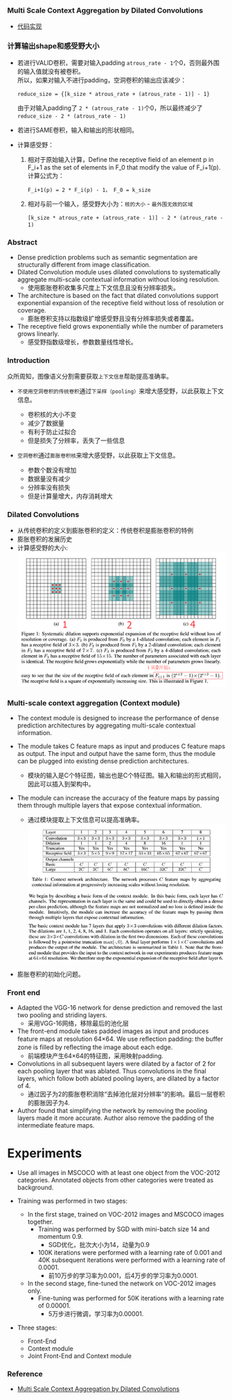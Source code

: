 ### Multi Scale Context Aggregation by Dilated Convolutions
* [代码实现](https://github.com/alisure-ml/FCN-DilatedConvolution)


### 计算输出shape和感受野大小
* 若进行VALID卷积，需要对输入padding `atrous_rate - 1`个0，否则最外围的输入值就没有被卷积。   
    所以，如果对输入不进行padding，空洞卷积的输出应该减少：  
    ```
    reduce_size = {[k_size * atrous_rate + (atrous_rate - 1)] - 1}
    ```
    由于对输入padding了 `2 * (atrous_rate - 1)`个0，所以最终减少了 `reduce_size - 2 * (atrous_rate - 1)`

* 若进行SAME卷积，输入和输出的形状相同。

* 计算感受野：
    1. 相对于原始输入计算，Define the receptive field of an element p in F_i+1 as the set of elements in F_0
        that modify the value of F_i+1(p).   
        计算公式为：
        ```
        F_i+1(p) = 2 * F_i(p) - 1， F_0 = k_size
        ```
    2. 相对与前一个输入，感受野大小为：`核的大小` - `最外围无效的区域`     
        ```
        [k_size * atrous_rate + (atrous_rate - 1)] - 2 * (atrous_rate - 1)
        ```


### Abstract
* Dense prediction problems such as semantic segmentation
are structurally different from image classification.
* Dilated Convolution module uses dilated convolutions to systematically
aggregate multi-scale contextual information without losing resolution.
    * 使用膨胀卷积收集多尺度上下文信息且没有分辨率损失。
* The architecture is based on the fact that dilated convolutions support
exponential expansion of the receptive field without loss of resolution or coverage.
    * 膨胀卷积支持以指数级扩增感受野且没有分辨率损失或者覆盖。
* The receptive field grows exponentially while the number of parameters grows linearly.
    * 感受野指数级增长，参数数量线性增长。
    

### Introduction
众所周知，图像语义分割需要获取`上下文信息`帮助提高准确率。
* `不使用空洞卷积的传统卷积`通过`下采样（pooling）`来增大感受野，以此获取上下文信息。
    * 卷积核的大小不变
    * 减少了数据量
    * 有利于防止过拟合
    * 但是损失了分辨率，丢失了一些信息
    
* `空洞卷积`通过`膨胀卷积核`来增大感受野，以此获取上下文信息。
    * 参数个数没有增加
    * 数据量没有减少
    * 分辨率没有损失
    * 但是计算量增大，内存消耗增大


### Dilated Convolutions
* 从传统卷积的定义到膨胀卷积的定义：传统卷积是膨胀卷积的特例
* 膨胀卷积的发展历史
* 计算感受野的大小:  
    ![Dilated Convolution](readme/dilated_convolution_receptive_field.png)


### Multi-scale context aggregation (Context module)
* The context module is designed to increase the performance of dense prediction 
architectures by aggregating multi-scale contextual information. 
* The module takes C feature maps as input and produces C feature maps as output. 
The input and output have the same form, thus the module can be plugged into existing 
dense prediction architectures.
    * 模块的输入是C个特征图，输出也是C个特征图。输入和输出的形式相同，因此可以插入到架构中。
* The module can increase the accuracy of the feature maps by passing them 
through multiple layers that expose contextual information.
    * 通过模块提取上下文信息可以提高准确率。   
![Context module](readme/dilated_convolution_context_module.png)   
![Context module describe](readme/dilated_convolution_context_module_describe.png)

* 膨胀卷积的初始化问题。


### Front end
* Adapted the VGG-16 network for dense prediction and removed the last two pooling and striding layers.
    * 采用VGG-16网络，移除最后的池化层
*  The front-end module takes padded images as input and produces feature maps 
at resolution 64×64. We use reﬂection padding: the buffer zone is ﬁlled by reﬂecting 
the image about each edge.
    * 前端模块产生64×64的特征图，采用映射padding.
* Convolutions in all subsequent layers were dilated by a factor of 2 for each pooling layer that
was ablated. Thus convolutions in the final layers, which follow both ablated pooling layers,
are dilated by a factor of 4.
    * 通过因子为2的膨胀卷积消除“去掉池化层对分辨率”的影响。最后一层卷积的膨胀因子为4.
* Author found that simplifying the network by removing the pooling layers made it more accurate.
Author also remove the padding of the intermediate feature maps.


# Experiments
* Use all images in MSCOCO with at least one object from the VOC-2012 categories.
Annotated objects from other categories were treated as background.
* Training was performed in two stages:
    * In the first stage, trained on VOC-2012 images and MSCOCO images together.
        * Training was performed by SGD with mini-batch size 14 and momentum 0.9.
            * SGD优化，批次大小为14，动量为0.9
        * 100K iterations were performed with a learning rate of 0.001 and
        40K subsequent iterations were performed with a learning rate of 0.0001.
            * 前10万步的学习率为0.001，后4万步的学习率为0.0001.
    * In the second stage, fine-tuned the network on VOC-2012 images only.
        * Fine-tuning was performed for 50K iterations with a learning rate of 0.00001.
            * 5万步进行微调，学习率为0.00001.

* Three stages:
    * Front-End
    * Context module
    * Joint Front-End and Context module


### Reference
* [Multi Scale Context Aggregation by Dilated Convolutions](paper/Multi-Scale%20Context%20Aggregation%20by%20Dilated%20Convolutions.pdf)

